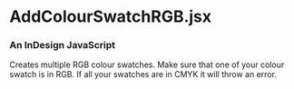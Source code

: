 # AddColourSwatchRGB.jsx

### An InDesign JavaScript 

Creates multiple RGB colour swatches. Make sure that one of your colour swatch is in RGB. If all your swatches are in CMYK it will throw an error.


